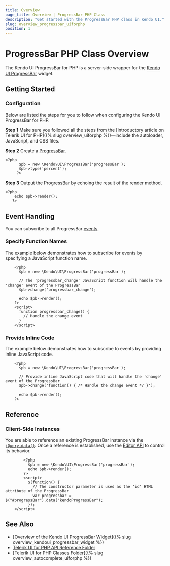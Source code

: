 ```yaml
---
title: Overview
page_title: Overview | ProgressBar PHP Class
description: "Get started with the ProgressBar PHP class in Kendo UI."
slug: overview_progressbar_uiforphp
position: 1
---
```


# ProgressBar PHP Class Overview

The Kendo UI ProgressBar for PHP is a server-side wrapper for the [Kendo UI ProgressBar](/api/javascript/ui/progressbar) widget.

## Getting Started

### Configuration

Below are listed the steps for you to follow when configuring the Kendo UI ProgressBar for PHP.

**Step 1** Make sure you followed all the steps from the [introductory article on Telerik UI for PHP]({% slug overview_uiforphp %})&mdash;include the autoloader, JavaScript, and CSS files.

**Step 2** Create a [ProgressBar](/api/javascript/ui/editor).



  	<?php
		  $pb = new \Kendo\UI\ProgressBar('progressBar');
		  $pb->type('percent');
		 ?>

**Step 3** Output the ProgressBar by echoing the result of the render method.



 	<?php
	    echo $pb->render();
	   ?>

## Event Handling

You can subscribe to all ProgressBar [events](/api/javascript/ui/progressbar#events).

### Specify Function Names

The example below demonstrates how to subscribe for events by specifying a JavaScript function name.



		<?php
	      $pb = new \Kendo\UI\ProgressBar('progressBar');

	      // The 'progressbar_change' JavaScript function will handle the 'change' event of the ProgressBar
	      $pb->change('progressbar_change');

	      echo $pb->render();
	    ?>
	    <script>
	      function progressbar_change() {
	        // Handle the change event
	      }
	    </script>

### Provide Inline Code

The example below demonstrates how to subscribe to events by providing inline JavaScript code.



		<?php
	      $pb = new \Kendo\UI\ProgressBar('progressBar');

	      // Provide inline JavaScript code that will handle the 'change' event of the ProgressBar
	      $pb->change('function() { /* Handle the change event */ }');

	      echo $pb->render();
	    ?>

<!--*-->
## Reference

### Client-Side Instances

You are able to reference an existing ProgressBar instance via the [`jQuery.data()`](https://api.jquery.com/jQuery.data/). Once a reference is established, use the [Editor API](/api/javascript/ui/progressbar#methods) to control its behavior.



			<?php
		      $pb = new \Kendo\UI\ProgressBar('progressBar');
		      echo $pb->render();
		    ?>
		    <script>
		      $(function() {
		        // The constructor parameter is used as the 'id' HTML attribute of the ProgressBar
		        var progressbar = $("#progressBar").data("kendoProgressBar");
		      });
  	    </script>

## See Also

* [Overview of the Kendo UI ProgressBar Widget]({% slug overview_kendoui_progressbar_widget %})
* [Telerik UI for PHP API Reference Folder](/api/php/Kendo/UI/AutoComplete)
* [Telerik UI for PHP Classes Folder]({% slug overview_autocomplete_uiforphp %})
